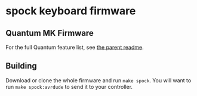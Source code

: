 spock keyboard firmware
======================

## Quantum MK Firmware

For the full Quantum feature list, see [the parent readme](/).

## Building

Download or clone the whole firmware and run `make spock`.
You will want to run `make spock:avrdude` to send it to your controller.

